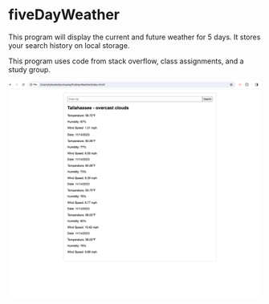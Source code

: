 # fiveDayWeather

This program will display the current and future weather for 5 days. It stores your search history on local storage.

This program uses code from stack overflow, class assignments, and a study group.











![Alt text](./assets/Screenshot%202023-11-13%20at%2010.18.23%20PM.png "Shows program with blank password text box")